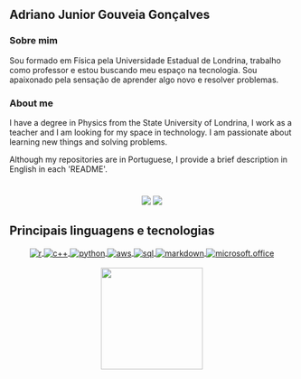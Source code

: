## Adriano Junior Gouveia Gonçalves



### Sobre mim 

Sou formado em Física  pela Universidade Estadual de Londrina, trabalho como professor e estou buscando meu espaço na tecnologia. Sou apaixonado pela sensação de aprender algo novo e resolver problemas.

### About me

I have a degree in Physics from the State University of Londrina, I work as a teacher and I am looking for my space in technology. I am passionate about learning new things and solving problems.

Although my repositories are in Portuguese, I provide a brief description in English in each 'README'. 

#
<div  align="center"> 

  <a href="https://www.linkedin.com/in/sradriano/" target="_blank"><img src="https://img.shields.io/badge/-LinkedIn-%230077B5?style=for-the-badge&logo=linkedin&logoColor=white" target="_blank"></a> 
  <a href = "mailto:sradriano@uel.br"><img src="https://img.shields.io/badge/Gmail-D14836?style=for-the-badge&logo=gmail&logoColor=white" target="_blank"></a>

</div>

## Principais linguagens e tecnologias

<div align="center">
  <a href="https://www.r-project.org/" target="_blank"><img align="center" alt="r" src="https://img.shields.io/badge/R-276DC3?style=for-the-badge&logo=r&logoColor=white" />
  <a href="https://cplusplus.com/" target="_blank"><img align="center" alt="c++" src="https://img.shields.io/badge/C%2B%2B-00599C?style=for-the-badge&logo=c%2B%2B&logoColor=white" />
  <a href="https://www.python.org/" target="_blank"><img align="center" alt="python" src="https://img.shields.io/badge/Python-14354C?style=for-the-badge&logo=python&logoColor=white" />
  <a href="https://aws.amazon.com/pt/" target="_blank"><img align="center" alt="aws" src="https://img.shields.io/badge/Amazon_AWS-232F3E?style=for-the-badge&logo=amazon-aws&logoColor=white" />
  <a href="https://www.mysql.com/" target="_blank"><img align="center" alt="sql" src="https://img.shields.io/badge/MySQL-00000F?style=for-the-badge&logo=mysql&logoColor=white" />
  <a href="https://www.markdownguide.org/basic-syntax/" target="_blank"><img align="center" alt="markdown" src="https://img.shields.io/badge/Markdown-000000?style=for-the-badge&logo=markdown&logoColor=white" />
  <a href="https://www.microsoft.com/pt-br/microsoft-365/microsoft-office?rtc=2" target="_blank"><img align="center" alt="microsoft.office" src="https://img.shields.io/badge/Microsoft_Office-D83B01?style=for-the-badge&logo=microsoft-office&logoColor=white" />
</div><br/>
  

<div align="center">
  <a href="https://github.com/DrAdriano/" target="_blank"><img height="180em" src="https://github-readme-stats.vercel.app/api/top-langs/?username=DrAdriano&layout=compact&langs_count=7&theme=tokyonight"/>
</div>
